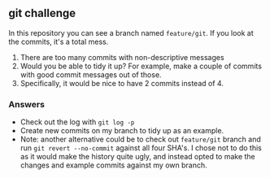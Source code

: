 ## git challenge

In this repository you can see a branch named `feature/git`.
If you look at the commits, it's a total mess.

1. There are too many commits with non-descriptive messages
2. Would you be able to tidy it up? For example, make a couple of commits
   with good commit messages out of those.
3. Specifically, it would be nice to have 2 commits instead of 4.

### Answers

- Check out the log with `git log -p`
- Create new commits on my branch to tidy up as an example.
- Note: another alternative could be to check out `feature/git` branch
  and run `git revert --no-commit` against all four SHA's.
  I chose not to do this as it would make the history quite ugly, and
  instead opted to make the changes and example commits against my own
  branch.
